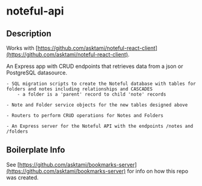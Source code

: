 # noteful-api

## Description

Works with [https://github.com/asktami/noteful-react-client](https://github.com/asktami/noteful-react-client).

An Express app with CRUD endpoints that retrieves data from a json or PostgreSQL datasource.

    - SQL migration scripts to create the Noteful database with tables for folders and notes including relationships and CASCADES
        - a folder is a 'parent' record to child 'note' records

    - Note and Folder service objects for the new tables designed above

    - Routers to perform CRUD operations for Notes and Folders

    - An Express server for the Noteful API with the endpoints /notes and /folders

## Boilerplate Info

See [https://github.com/asktami/bookmarks-server](https://github.com/asktami/bookmarks-server) for info on how this repo was created.
